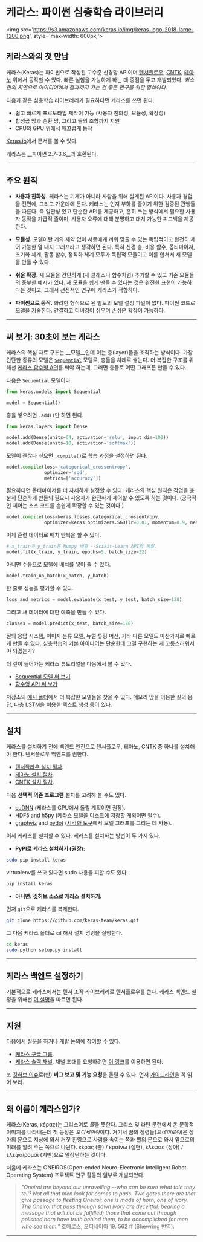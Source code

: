 # 케라스: 파이썬 심층학습 라이브러리

<img src='https://s3.amazonaws.com/keras.io/img/keras-logo-2018-large-1200.png', style='max-width: 600px;'>



## 케라스와의 첫 만남

케라스(Keras)는 파이썬으로 작성된 고수준 신경망 API이며 [텐서플로우](https://github.com/tensorflow/tensorflow), [CNTK](https://github.com/Microsoft/cntk), [테아노](https://github.com/Theano/Theano) 위에서 동작할 수 있다. 빠른 실험을 가능하게 하는 데 중점을 두고 개발되었다. *최소한의 지연으로 아이디어에서 결과까지 가는 건 좋은 연구를 위한 열쇠이다.*

다음과 같은 심층학습 라이브러리가 필요하다면 케라스를 쓰면 된다.

- 쉽고 빠르게 프로토타입 제작이 가능 (사용자 친화성, 모듈성, 확장성)
- 합성곱 망과 순환 망, 그리고 둘의 조합까지 지원
- CPU와 GPU 위에서 매끄럽게 동작

[Keras.io](https://keras.io)에서 문서를 볼 수 있다.

케라스는 __파이썬 2.7-3.6__과 호환된다.


------------------


## 주요 원칙

- __사용자 친화성.__ 케라스는 기계가 아니라 사람을 위해 설계된 API이다. 사용자 경험을 전면에, 그리고 가운데에 둔다. 케라스는 인지 부하를 줄이기 위한 검증된 관행들을 따른다. 즉 일관성 있고 단순한 API를 제공하고, 흔히 쓰는 방식에서 필요한 사용자 동작을 가급적 줄이며, 사용자 오류에 대해 분명하고 대처 가능한 피드백을 제공한다.

- __모듈성.__ 모델이란 거의 제약 없이 서로에게 끼워 맞출 수 있는 독립적이고 완전히 제어 가능한 열 내지 그래프라고 생각하면 된다. 특히 신경 층, 비용 함수, 옵티마이저, 초기화 체계, 활동 함수, 정칙화 체계 모두가 독립적 모듈이고 이를 합쳐서 새 모델을 만들 수 있다.

- __쉬운 확장.__ 새 모듈을 간단하게 (새 클래스나 함수처럼) 추가할 수 있고 기존 모듈들의 풍부한 예시가 있다. 새 모듈을 쉽게 만들 수 있다는 것은 완전한 표현이 가능하다는 것이고, 그래서 선진적인 연구에 케라스가 적합하다.

- __파이썬으로 동작.__ 화려한 형식으로 된 별도의 모델 설정 파일이 없다. 파이썬 코드로 모델을 기술한다. 간결하고 디버깅이 쉬우며 손쉬운 확장이 가능하다.


------------------


## 써 보기: 30초에 보는 케라스

케라스의 핵심 자료 구조는 __모델__인데 이는 층(layer)들을 조직하는 방식이다. 가장 간단한 종류의 모델은 [`Sequential`](https://keras.io/getting-started/sequential-model-guide) 모델로, 층들을 차례로 쌓는다. 더 복잡한 구조를 위해선 [케라스 함수형 API](https://keras.io/getting-started/functional-api-guide)를 써야 하는데, 그러면 층들로 어떤 그래프든 만들 수 있다.

다음은 `Sequential` 모델이다.

```python
from keras.models import Sequential

model = Sequential()
```

층을 쌓으려면 `.add()`만 하면 된다.

```python
from keras.layers import Dense

model.add(Dense(units=64, activation='relu', input_dim=100))
model.add(Dense(units=10, activation='softmax'))
```

모델이 괜찮다 싶으면 `.compile()`로 학습 과정을 설정하면 된다.

```python
model.compile(loss='categorical_crossentropy',
              optimizer='sgd',
              metrics=['accuracy'])
```

필요하다면 옵티마이저를 더 자세하게 설정할 수 있다. 케라스의 핵심 원칙은 작업을 충분히 단순하게 만들되 필요시 사용자가 완전하게 제어할 수 있도록 하는 것이다. (궁극적인 제어는 소스 코드를 손쉽게 확장할 수 있는 것이다.)
```python
model.compile(loss=keras.losses.categorical_crossentropy,
              optimizer=keras.optimizers.SGD(lr=0.01, momentum=0.9, nesterov=True))
```

이제 훈련 데이터로 배치 반복을 할 수 있다.

```python
# x_train과 y_train은 Numpy 배열 --Scikit-Learn API와 동일.
model.fit(x_train, y_train, epochs=5, batch_size=32)
```

아니면 수동으로 모델에 배치를 넣어 줄 수 있다.

```python
model.train_on_batch(x_batch, y_batch)
```

한 줄로 성능을 평가할 수 있다.

```python
loss_and_metrics = model.evaluate(x_test, y_test, batch_size=128)
```

그리고 새 데이터에 대한 예측을 만들 수 있다.

```python
classes = model.predict(x_test, batch_size=128)
```

질의 응답 시스템, 이미지 분류 모델, 뉴럴 튜링 머신, 기타 다른 모델도 마찬가지로 빠르게 만들 수 있다. 심층학습의 기본 아이디어는 단순한데 그걸 구현하는 게 고통스러워서야 되겠는가?

더 깊이 들어가는 케라스 튜토리얼을 다음에서 볼 수 있다.

- [Sequential 모델 써 보기](https://keras.io/getting-started/sequential-model-guide)
- [함수형 API 써 보기](https://keras.io/getting-started/functional-api-guide)

저장소의 [예시 폴더](https://github.com/keras-team/keras/tree/master/examples)에서 더 복잡한 모델들을 찾을 수 있다. 메모리 망을 이용한 질의 응답, 다층 LSTM을 이용한 텍스트 생성 등이 있다.


------------------


## 설치

케라스를 설치하기 전에 백엔드 엔진으로 텐서플로우, 테아노, CNTK 중 하나를 설치해야 한다. 텐서플로우 백엔드를 권한다.

- [텐서플라우 설치 절차](https://www.tensorflow.org/install/).
- [테아노 설치 절차](http://deeplearning.net/software/theano/install.html#install).
- [CNTK 설치 절차](https://docs.microsoft.com/en-us/cognitive-toolkit/setup-cntk-on-your-machine).

다음 **선택적 의존 프로그램** 설치를 고려해 볼 수도 있다.

- [cuDNN](https://docs.nvidia.com/deeplearning/sdk/cudnn-install/) (케라스를 GPU에서 돌릴 계획이면 권장).
- HDF5 and [h5py](http://docs.h5py.org/en/latest/build.html) (케라스 모델을 디스크에 저장할 계획이면 필수).
- [graphviz](https://graphviz.gitlab.io/download/) and [pydot](https://github.com/erocarrera/pydot) ([시각화 도구](https://keras.io/visualization/)에서 모델 그래프를 그리는 데 사용).

이제 케라스를 설치할 수 있다. 케라스를 설치하는 방법이 두 가지 있다.

- **PyPI로 케라스 설치하기 (권장):**

```sh
sudo pip install keras
```

virtualenv를 쓰고 있다면 sudo 사용을 피할 수도 있다.

```sh
pip install keras
```

- **아니면: 깃허브 소스로 케라스 설치하기:**

먼저 `git`으로 케라스를 복제한다.

```sh
git clone https://github.com/keras-team/keras.git
```

 그 다음 케라스 폴더로 `cd` 해서 설치 명령을 실행한다.
```sh
cd keras
sudo python setup.py install
```

------------------


## 케라스 백엔드 설정하기

기본적으로 케라스에서는 텐서 조작 라이브러리로 텐서플로우를 쓴다. 케라스 백엔드 설정을 위해선 [이 설명](https://keras.io/backend/)을 따르면 된다.

------------------


## 지원

다음에서 질문을 하거나 개발 논의에 참여할 수 있다.

- [케라스 구글 그룹](https://groups.google.com/forum/#!forum/keras-users).
- [케라스 슬랙 채널](https://kerasteam.slack.com). 채널 초대를 요청하려면 [이 링크](https://keras-slack-autojoin.herokuapp.com/)를 이용하면 된다.

또 [깃허브 이슈](https://github.com/keras-team/keras/issues)로(만) **버그 보고 및 기능 요청**을 올릴 수 있다. 먼저 [가이드라인](https://github.com/keras-team/keras/blob/master/CONTRIBUTING.md)을 꼭 읽어 보라.


------------------


## 왜 이름이 케라스인가?

케라스(Keras, κέρας)는 그리스어로 *뿔*을 뜻한다. 그리스 및 라틴 문헌에서 온 문학적 이미지를 나타내는데 첫 등장은 *오디세이아*이다. 거기서 꿈의 정령들(_오네이로이_)은 상아의 문으로 지상에 와서 거짓 환영으로 사람을 속이는 쪽과 뿔의 문으로 와서 앞으로의 미래를 알려 주는 쪽으로 나뉜다. κέρας (뿔) / κραίνω (실현), ἐλέφας (상아) / ἐλεφαίρομαι (기만)으로 말장난하는 것이다.

처음에 케라스는 ONEIROS(Open-ended Neuro-Electronic Intelligent Robot Operating System) 프로젝트 연구 활동의 일부로 개발되었다.

>_"Oneiroi are beyond our unravelling --who can be sure what tale they tell? Not all that men look for comes to pass. Two gates there are that give passage to fleeting Oneiroi; one is made of horn, one of ivory. The Oneiroi that pass through sawn ivory are deceitful, bearing a message that will not be fulfilled; those that come out through polished horn have truth behind them, to be accomplished for men who see them."_ 호메로스, 오디세이아 19. 562 ff (Shewring 번역).

------------------

